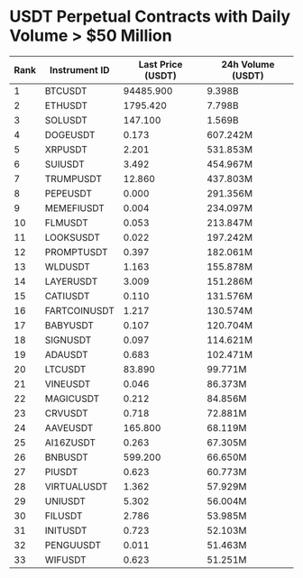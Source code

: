# USDT Perpetual Contracts with Daily Volume > $50 Million

| Rank | Instrument ID | Last Price (USDT) | 24h Volume (USDT) |
|------|---------------|-------------------|-------------------|
| 1 | BTCUSDT | 94485.900 | 9.398B |
| 2 | ETHUSDT | 1795.420 | 7.798B |
| 3 | SOLUSDT | 147.100 | 1.569B |
| 4 | DOGEUSDT | 0.173 | 607.242M |
| 5 | XRPUSDT | 2.201 | 531.853M |
| 6 | SUIUSDT | 3.492 | 454.967M |
| 7 | TRUMPUSDT | 12.860 | 437.803M |
| 8 | PEPEUSDT | 0.000 | 291.356M |
| 9 | MEMEFIUSDT | 0.004 | 234.097M |
| 10 | FLMUSDT | 0.053 | 213.847M |
| 11 | LOOKSUSDT | 0.022 | 197.242M |
| 12 | PROMPTUSDT | 0.397 | 182.061M |
| 13 | WLDUSDT | 1.163 | 155.878M |
| 14 | LAYERUSDT | 3.009 | 151.286M |
| 15 | CATIUSDT | 0.110 | 131.576M |
| 16 | FARTCOINUSDT | 1.217 | 130.574M |
| 17 | BABYUSDT | 0.107 | 120.704M |
| 18 | SIGNUSDT | 0.097 | 114.621M |
| 19 | ADAUSDT | 0.683 | 102.471M |
| 20 | LTCUSDT | 83.890 | 99.771M |
| 21 | VINEUSDT | 0.046 | 86.373M |
| 22 | MAGICUSDT | 0.212 | 84.856M |
| 23 | CRVUSDT | 0.718 | 72.881M |
| 24 | AAVEUSDT | 165.800 | 68.119M |
| 25 | AI16ZUSDT | 0.263 | 67.305M |
| 26 | BNBUSDT | 599.200 | 66.650M |
| 27 | PIUSDT | 0.623 | 60.773M |
| 28 | VIRTUALUSDT | 1.362 | 57.929M |
| 29 | UNIUSDT | 5.302 | 56.004M |
| 30 | FILUSDT | 2.786 | 53.985M |
| 31 | INITUSDT | 0.723 | 52.103M |
| 32 | PENGUUSDT | 0.011 | 51.463M |
| 33 | WIFUSDT | 0.623 | 51.251M |
